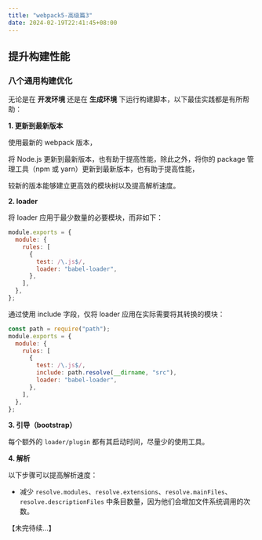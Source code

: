 ```yaml
---
title: "webpack5-高级篇3"
date: 2024-02-19T22:41:45+08:00
---
```


## 提升构建性能

### 八个通用构建优化

无论是在 **开发环境** 还是在 **生成环境** 下运行构建脚本，以下最佳实践都是有所帮助：

**1. 更新到最新版本**

使用最新的 webpack 版本，

将 Node.js 更新到最新版本，也有助于提高性能，除此之外，将你的 package 管理工具（npm 或 yarn）更新到最新版本，也有助于提高性能，

较新的版本能够建立更高效的模块树以及提高解析速度。

**2. loader**

将 loader 应用于最少数量的必要模块，而非如下：

```js
module.exports = {
  module: {
    rules: [
      {
        test: /\.js$/,
        loader: "babel-loader",
      },
    ],
  },
};
```

通过使用 include 字段，仅将 loader 应用在实际需要将其转换的模块：

```js
const path = require("path");
module.exports = {
  module: {
    rules: [
      {
        test: /\.js$/,
        include: path.resolve(__dirname, "src"),
        loader: "babel-loader",
      },
    ],
  },
};
```

**3. 引导（bootstrap）**

每个额外的 `loader/plugin` 都有其启动时间，尽量少的使用工具。

**4. 解析**

以下步骤可以提高解析速度：

- 减少 `resolve.modules`、`resolve.extensions`、`resolve.mainFiles`、`resolve.descriptionFiles` 中条目数量，因为他们会增加文件系统调用的次数。

【未完待续...】
